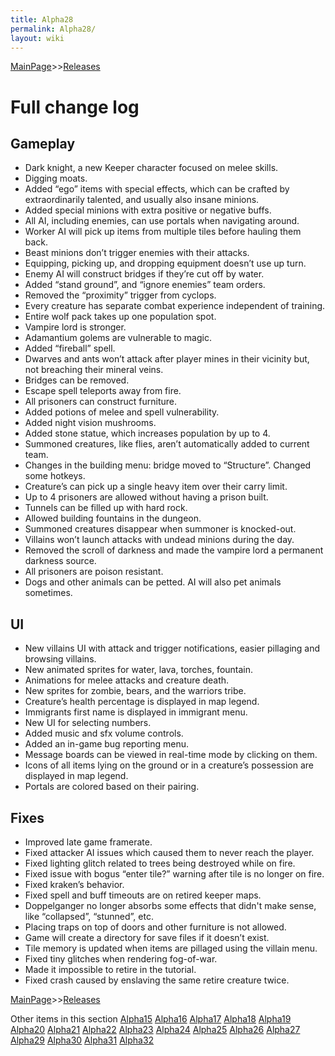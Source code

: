 ```yaml
---
title: Alpha28
permalink: Alpha28/
layout: wiki
---
```


[MainPage](/keeperrl_wiki/ "wikilink")>>[Releases](/keeperrl_wiki/Releases "wikilink")

Full change log
===============

Gameplay
--------

-   Dark knight, a new Keeper character focused on melee skills.
-   Digging moats.
-   Added “ego” items with special effects, which can be crafted by
    extraordinarily talented, and usually also insane minions.
-   Added special minions with extra positive or negative buffs.
-   All AI, including enemies, can use portals when navigating around.
-   Worker AI will pick up items from multiple tiles before hauling them
    back.
-   Beast minions don’t trigger enemies with their attacks.
-   Equipping, picking up, and dropping equipment doesn’t use up turn.
-   Enemy AI will construct bridges if they’re cut off by water.
-   Added “stand ground”, and “ignore enemies” team orders.
-   Removed the “proximity” trigger from cyclops.
-   Every creature has separate combat experience independent of
    training.
-   Entire wolf pack takes up one population spot.
-   Vampire lord is stronger.
-   Adamantium golems are vulnerable to magic.
-   Added “fireball” spell.
-   Dwarves and ants won’t attack after player mines in their vicinity
    but, not breaching their mineral veins.
-   Bridges can be removed.
-   Escape spell teleports away from fire.
-   All prisoners can construct furniture.
-   Added potions of melee and spell vulnerability.
-   Added night vision mushrooms.
-   Added stone statue, which increases population by up to 4.
-   Summoned creatures, like flies, aren’t automatically added to
    current team.
-   Changes in the building menu: bridge moved to “Structure”. Changed
    some hotkeys.
-   Creature’s can pick up a single heavy item over their carry limit.
-   Up to 4 prisoners are allowed without having a prison built.
-   Tunnels can be filled up with hard rock.
-   Allowed building fountains in the dungeon.
-   Summoned creatures disappear when summoner is knocked-out.
-   Villains won’t launch attacks with undead minions during the day.
-   Removed the scroll of darkness and made the vampire lord a permanent
    darkness source.
-   All prisoners are poison resistant.
-   Dogs and other animals can be petted. AI will also pet animals
    sometimes.

UI
--

-   New villains UI with attack and trigger notifications, easier
    pillaging and browsing villains.
-   New animated sprites for water, lava, torches, fountain.
-   Animations for melee attacks and creature death.
-   New sprites for zombie, bears, and the warriors tribe.
-   Creature’s health percentage is displayed in map legend.
-   Immigrants first name is displayed in immigrant menu.
-   New UI for selecting numbers.
-   Added music and sfx volume controls.
-   Added an in-game bug reporting menu.
-   Message boards can be viewed in real-time mode by clicking on them.
-   Icons of all items lying on the ground or in a creature’s possession
    are displayed in map legend.
-   Portals are colored based on their pairing.

Fixes
-----

-   Improved late game framerate.
-   Fixed attacker AI issues which caused them to never reach the
    player.
-   Fixed lighting glitch related to trees being destroyed while on
    fire.
-   Fixed issue with bogus “enter tile?” warning after tile is no longer
    on fire.
-   Fixed kraken’s behavior.
-   Fixed spell and buff timeouts are on retired keeper maps.
-   Doppelganger no longer absorbs some effects that didn't make sense,
    like “collapsed”, “stunned”, etc.
-   Placing traps on top of doors and other furniture is not allowed.
-   Game will create a directory for save files if it doesn’t exist.
-   Tile memory is updated when items are pillaged using the villain
    menu.
-   Fixed tiny glitches when rendering fog-of-war.
-   Made it impossible to retire in the tutorial.
-   Fixed crash caused by enslaving the same retire creature twice.

[MainPage](/keeperrl_wiki/ "wikilink")>>[Releases](/keeperrl_wiki/Releases "wikilink")

Other items in this section
    [Alpha15](/keeperrl_wiki/Alpha15 "wikilink")
    [Alpha16](/keeperrl_wiki/Alpha16 "wikilink")
    [Alpha17](/keeperrl_wiki/Alpha17 "wikilink")
    [Alpha18](/keeperrl_wiki/Alpha18 "wikilink")
    [Alpha19](/keeperrl_wiki/Alpha19 "wikilink")
    [Alpha20](/keeperrl_wiki/Alpha20 "wikilink")
    [Alpha21](/keeperrl_wiki/Alpha21 "wikilink")
    [Alpha22](/keeperrl_wiki/Alpha22 "wikilink")
    [Alpha23](/keeperrl_wiki/Alpha23 "wikilink")
    [Alpha24](/keeperrl_wiki/Alpha24 "wikilink")
    [Alpha25](/keeperrl_wiki/Alpha25 "wikilink")
    [Alpha26](/keeperrl_wiki/Alpha26 "wikilink")
    [Alpha27](/keeperrl_wiki/Alpha27 "wikilink")
    [Alpha29](/keeperrl_wiki/Alpha29 "wikilink")
    [Alpha30](/keeperrl_wiki/Alpha30 "wikilink")
    [Alpha31](/keeperrl_wiki/Alpha31 "wikilink")
    [Alpha32](/keeperrl_wiki/Alpha32 "wikilink")
